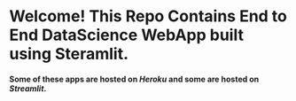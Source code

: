 # Welcome! This Repo Contains End to End DataScience WebApp built using Steramlit.

#### Some of these apps are hosted on **_Heroku_** and some are hosted on **_Streamlit_**.
